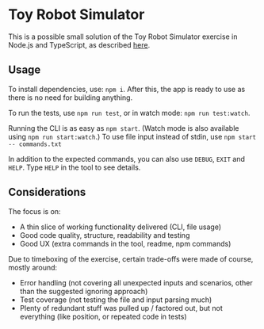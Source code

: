 # Toy Robot Simulator

This is a possible small solution of the Toy Robot Simulator exercise in Node.js and TypeScript, as described [here](./DESCRIPTION.md).

## Usage

To install dependencies, use: `npm i`. After this, the app is ready to use as there is no need for building anything.

To run the tests, use `npm run test`, or in watch mode: `npm run test:watch`.

Running the CLI is as easy as `npm start`. (Watch mode is also available using `npm run start:watch`.)
To use file input instead of stdin, use `npm start -- commands.txt`

In addition to the expected commands, you can also use `DEBUG`, `EXIT` and `HELP`. Type `HELP` in the tool to see details.

## Considerations

The focus is on:

* A thin slice of working functionality delivered (CLI, file usage)
* Good code quality, structure, readability and testing
* Good UX (extra commands in the tool, readme, npm commands)

Due to timeboxing of the exercise, certain trade-offs were made of course, mostly around:

* Error handling (not covering all unexpected inputs and scenarios, other than the suggested ignoring approach)
* Test coverage (not testing the file and input parsing much)
* Plenty of redundant stuff was pulled up / factored out, but not everything (like position, or repeated code in tests)
